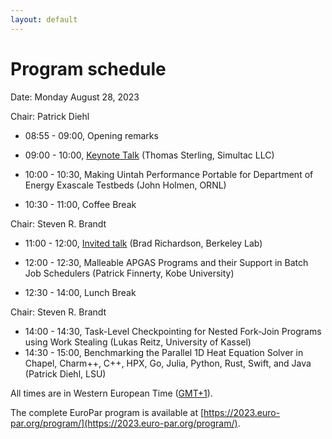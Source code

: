 ```yaml
---
layout: default
---
```


# Program schedule

Date: Monday August 28, 2023


Chair: Patrick Diehl

* 08:55 - 09:00, Opening remarks
* 09:00 - 10:00, [Keynote Talk](https://amte2023.stellar-group.org/keynote) (Thomas Sterling, Simultac LLC)
* 10:00 - 10:30, Making Uintah Performance Portable for Department of Energy Exascale Testbeds (John Holmen, ORNL)


* 10:30 - 11:00, Coffee Break


Chair: Steven R. Brandt

* 11:00 - 12:00, [Invited talk](https://amte2023.stellar-group.org/invited-talk) (Brad Richardson, Berkeley Lab)
* 12:00 - 12:30, Malleable APGAS Programs and their Support in Batch Job Schedulers (Patrick Finnerty, Kobe University) 

* 12:30 - 14:00, Lunch Break

Chair: Steven R. Brandt

* 14:00 - 14:30, Task-Level Checkpointing for Nested Fork-Join Programs using Work Stealing (Lukas Reitz, University of Kassel)
* 14:30 - 15:00, Benchmarking the Parallel 1D Heat Equation Solver in Chapel, Charm++, C++, HPX, Go, Julia, Python, Rust, Swift, and Java (Patrick Diehl, LSU)


All times are in Western European Time ([GMT+1](https://24timezones.com/Glasgow/time)).

The complete EuroPar program is available at [https://2023.euro-par.org/program/](https://2023.euro-par.org/program/). 


